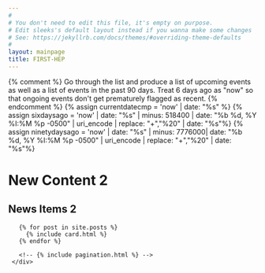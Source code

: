 ```yaml
---
#
# You don't need to edit this file, it's empty on purpose.
# Edit sleeks's default layout instead if you wanna make some changes
# See: https://jekyllrb.com/docs/themes/#overriding-theme-defaults
#
layout: mainpage
title: FIRST-HEP
---
```


{% comment %}
Go through the list and produce a list of upcoming events as well as a
list of events in the past 90 days. Treat 6 days ago as "now" so that
ongoing events don't get prematurely flagged as recent.
{% endcomment %}
{% assign currentdatecmp = 'now' | date: "%s" %}
{% assign sixdaysago = 'now' | date: "%s" | minus: 518400 | date: "%b %d, %Y %I:%M %p -0500" | uri_encode | replace: "+","%20" | date: "%s"%}
{% assign ninetydaysago = 'now' | date: "%s" | minus: 7776000| date: "%b %d, %Y %I:%M %p -0500" | uri_encode | replace: "+","%20" | date: "%s"%}

<h1>New Content 2</h1>

 <section class="blog">
   <h2> News Items 2 </h2>
   <div class="container">
     <div class="post-list" itemscope="" itemtype="http://schema.org/Blog">

       {% for post in site.posts %}
         {% include card.html %}
       {% endfor %}

       <!-- {% include pagination.html %} -->
     </div>
   </div>
 </section>



